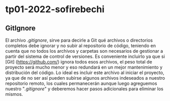 # tp01-2022-sofirebechi

## GitIgnore

El archivo _.gitignore_, sirve para decirle a Git qué archivos o directorios completos debe ignorar y no subir al repositorio de código, 
teniendo en cuenta que no todos los archivos y carpetas son necesarios de gestionar a partir del sistema de control de versiones. 
Es conveniente incluirlo ya que si [Git] (https://github.com/) ignora todos esos archivos, el peso total de proyecto será mucho menor y eso redundará en un mejor
mantenimiento y distribución del código. 
Lo ideal es incluir este archivo al iniciar el proyecto, ya que de no ser así pueden subirse algunos archivos indeseados a nuestro repositorio
remoto, los cuales permanecerán aunque luego agreguemos nuestro "_.gitignore_" y deberemos hacer pasos adicionales para eliminar los mismos.